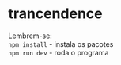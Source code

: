 # trancendence

Lembrem-se:  
	`npm install` - instala os pacotes  
	`npm run dev` - roda o programa  
